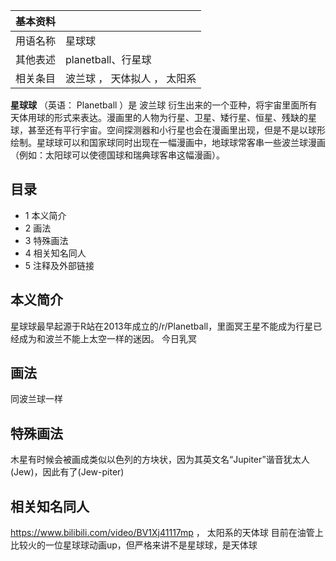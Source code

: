 |  **基本资料**  ||
|---|---|
|用语名称  |  星球球   |
|其他表述  |  planetball、行星球   |
|相关条目  |  波兰球  ，  天体拟人  ，  太阳系   |
  
  
**星球球** （英语：  Planetball  ）是  波兰球
衍生出来的一个亚种，将宇宙里面所有天体用球的形式来表达。漫画里的人物为行星、卫星、矮行星、恒星、残缺的星球，甚至还有平行宇宙。空间探测器和小行星也会在漫画里出现，但是不是以球形绘制。星球球可以和国家球同时出现在一幅漫画中，地球球常客串一些波兰球漫画（例如：太阳球可以使德国球和瑞典球客串这幅漫画）。

##  目录

  * 1  本义简介 
  * 2  画法 
  * 3  特殊画法 
  * 4  相关知名同人 
  * 5  注释及外部链接 

##  本义简介

星球球最早起源于R站在2013年成立的/r/Planetball，里面冥王星不能成为行星已经成为和波兰不能上太空一样的迷因。  今日乳冥

##  画法

同波兰球一样

##  特殊画法

木星有时候会被画成类似以色列的方块状，因为其英文名“Jupiter”谐音犹太人(Jew)，因此有了(Jew-piter)

##  相关知名同人

https://www.bilibili.com/video/BV1Xj41117mp  ，  太阳系的天体球
目前在油管上比较火的一位星球球动画up，但严格来讲不是星球球，是天体球